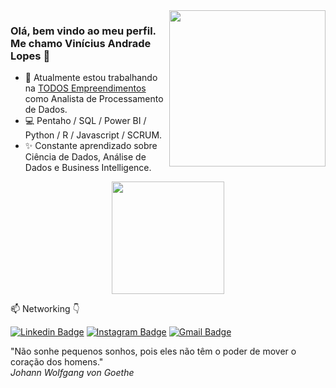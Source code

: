 <img align="right" src="https://viniciusanl.github.io/icones/Logo%20Vinicius%2025-11-2018.png" width="250"/>

### Olá, bem vindo ao meu perfil. Me chamo Vinícius Andrade Lopes 👋

- 🚀 Atualmente estou trabalhando na [TODOS Empreendimentos](https://cartaodetodos.com.br/) como Analista de Processamento de Dados.
- 💻 Pentaho / SQL / Power BI / Python / R / Javascript / SCRUM. 
- ✨ Constante aprendizado sobre Ciência de Dados, Análise de Dados e Business Intelligence.

<p align="center">
  <!-- - 👨🏽‍💻 Linguagens de programação mais utilizadas: -->
  <img height="180em" src="https://github-readme-stats.vercel.app/api/top-langs/?username=viniciusanl&layout=compact&langs_count=16&theme=calm "/>
</p>

📫  Networking 👇

[![Linkedin Badge](https://img.shields.io/badge/LinkedIn-0077B5?style=for-the-badge&logo=linkedin&logoColor=white)](https://www.linkedin.com/in/vinicius-andrade-lopes/)
[![Instagram Badge](https://img.shields.io/badge/Instagram-E4405F?style=for-the-badge&logo=instagram&logoColor=white)](https://www.instagram.com/vinicius_anl/)
[![Gmail Badge](https://img.shields.io/badge/vinicius.andlopes@gmail.com-D14836?style=for-the-badge&logo=gmail&logoColor=white)](mailto:vinicius.andlopes@gmail.com)

<div>
  <div class="row">
    "Não sonhe pequenos sonhos, pois eles não têm o poder de mover o coração dos homens."
  </div>
  <div class="row">
    <i>Johann Wolfgang von Goethe</i>
  </div>
</div>

<!--
https://github.com/iuricode/README-template/blob/main/badges/badges.md
https://github.com/anuraghazra/github-readme-stats
-->
